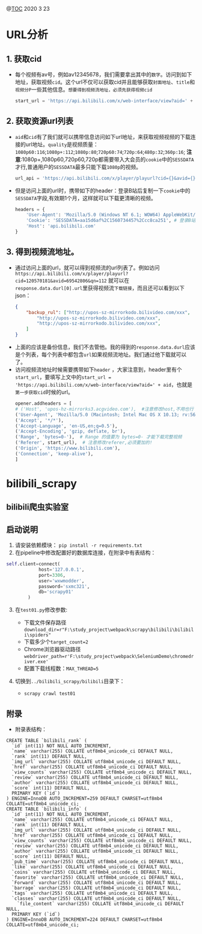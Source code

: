 @[TOC](Bilibili爬虫url分析) 2020 3 23



# URL分析
## 1. 获取cid
+ 每个视频有av号，例如av12345678，我们需要拿出其中的`数字`。访问到如下地址，获取视频`cid`。这个url不仅可以获取cid并且能够获取`封面地址`、`title`和`视频分P`一些其他信息。`想要得到视频流地址，必须先获得视频cid`
	```python
	start_url = 'https://api.bilibili.com/x/web-interface/view?aid=' + aid
	```
## 2. 获取资源url列表 
+ `aid`和`cid`有了我们就可以携带信息访问如下url地址，来获取视频视频的下载连接的url地址。`quality`是视频质量：`1080p60:116`;`1080p+:112`;`1080p:80`;`720p60:74`;`720p:64`;`480p:32`;`360p:16`; **注意**:1080p+,1080p60,720p60,720p都需要带入大会员的`cookie`中的`SESSDATA`才行,普通用户的`SESSDATA`最多只能下载`1080p`的视频。
	```python
	url_api = 'https://api.bilibili.com/x/player/playurl?cid={}&avid={}&qn={}'.format(cid, aid, quality)
	```
+ 但是访问上面的url时，携带如下的header：登录B站后复制一下`cookie`中的`SESSDATA`字段,有效期1个月，这样就可以下载更清晰的视频。
	```python
	headers = {
	    'User-Agent': 'Mozilla/5.0 (Windows NT 6.1; WOW64) AppleWebKit/537.36 (KHTML, like Gecko) Chrome/55.0.2883.87 Safari/537.36',
	    'Cookie': 'SESSDATA=aa15d6af%2C1560734457%2Ccc8ca251', # 登录B站后复制一下cookie中的SESSDATA字段,有效期1个月
	    'Host': 'api.bilibili.com'
	}
	```
## 3. 得到视频流地址。 
+ 通过访问上面的url，就可以得到视频流的url列表了。例如访问
`https://api.bilibili.com/x/player/playurl?cid=120570181&avid=69542806&qn=112`
就可以在`response.data.durl[0].url`里获得视频流`下载链接`，而且还可以看到以下json：
	```json
	{
		"backup_rul": ["http://upos-sz-mirrorkodo.bilivideo.com/xxx",
			"http://upos-sz-mirrorkodo.bilivideo.com/xxx",
			"http://upos-sz-mirrorkodo.bilivideo.com/xxx",
		]
	}
	```
+ 上面的应该是备份信息，我们不去管他。我的得到的`response.data.durl`应该是个列表，每个列表中都包含`url`如果视频流地址。我们通过他下载就可以了。
+ 访问视频流地址时候需要携带如下`header` ，大家注意到，header里有个`start_url`，要填写上文中的`start_url = 'https://api.bilibili.com/x/web-interface/view?aid=' + aid`，也就是`第一步获取cid`时候的url。
	```python
	opener.addheaders = [
	# ('Host', 'upos-hz-mirrorks3.acgvideo.com'),  #注意修改host,不用也行
	('User-Agent', 'Mozilla/5.0 (Macintosh; Intel Mac OS X 10.13; rv:56.0) Gecko/20100101 Firefox/56.0'),
	('Accept', '*/*'),
	('Accept-Language', 'en-US,en;q=0.5'),
	('Accept-Encoding', 'gzip, deflate, br'),
	('Range', 'bytes=0-'),  # Range 的值要为 bytes=0- 才能下载完整视频
	('Referer', start_url),  # 注意修改referer,必须要加的!
	('Origin', 'https://www.bilibili.com'),
	('Connection', 'keep-alive'),
	]
	```

# bilibili_scrapy 
## bilibili爬虫实验室 


## 启动说明
1. 请安装依赖模块： 
`pip install -r requirements.txt`
2. 在pipeline中修改配置好的数据库连接，在附录中有表结构： 
```python
self.client=connect(
            host='127.0.0.1',
            port=3306,
            user='wxwmodder',
            password='sxmc321',
            db='scrapy01'
        )
```
3. 在`test01.py`修改参数:
    + 下载文件保存路径`download_dir=r"F:\study_project\webpack\scrapy\bilibili\bilibili\spiders"` 
    + 下载多少个`target_count=2` 
    + Chrome浏览器驱动路径`webdriver_path=r'F:\study_project\webpack\SeleniumDemo\chromedriver.exe'`
    + 配置下载线程数：`MAX_THREAD=5`

4. 切换到`../bilibili_scrapy/bilibili`目录下：
    + `scrapy crawl test01`
## 附录
+ 附录表结构：
```Mysql
CREATE TABLE `bilibili_rank` (
  `id` int(11) NOT NULL AUTO_INCREMENT,
  `name` varchar(255) COLLATE utf8mb4_unicode_ci DEFAULT NULL,
  `rank` int(11) DEFAULT NULL,
  `img_url` varchar(255) COLLATE utf8mb4_unicode_ci DEFAULT NULL,
  `href` varchar(255) COLLATE utf8mb4_unicode_ci DEFAULT NULL,
  `view_counts` varchar(255) COLLATE utf8mb4_unicode_ci DEFAULT NULL,
  `review` varchar(255) COLLATE utf8mb4_unicode_ci DEFAULT NULL,
  `author` varchar(255) COLLATE utf8mb4_unicode_ci DEFAULT NULL,
  `score` int(11) DEFAULT NULL,
  PRIMARY KEY (`id`)
) ENGINE=InnoDB AUTO_INCREMENT=259 DEFAULT CHARSET=utf8mb4 COLLATE=utf8mb4_unicode_ci;
CREATE TABLE `bilibili_info` (
  `id` int(11) NOT NULL AUTO_INCREMENT,
  `name` varchar(255) COLLATE utf8mb4_unicode_ci DEFAULT NULL,
  `rank` int(11) DEFAULT NULL,
  `img_url` varchar(255) COLLATE utf8mb4_unicode_ci DEFAULT NULL,
  `href` varchar(255) COLLATE utf8mb4_unicode_ci DEFAULT NULL,
  `view_counts` varchar(255) COLLATE utf8mb4_unicode_ci DEFAULT NULL,
  `review` varchar(255) COLLATE utf8mb4_unicode_ci DEFAULT NULL,
  `author` varchar(255) COLLATE utf8mb4_unicode_ci DEFAULT NULL,
  `score` int(11) DEFAULT NULL,
  `pub_time` varchar(255) COLLATE utf8mb4_unicode_ci DEFAULT NULL,
  `like` varchar(255) COLLATE utf8mb4_unicode_ci DEFAULT NULL,
  `coins` varchar(255) COLLATE utf8mb4_unicode_ci DEFAULT NULL,
  `favorite` varchar(255) COLLATE utf8mb4_unicode_ci DEFAULT NULL,
  `Forward` varchar(255) COLLATE utf8mb4_unicode_ci DEFAULT NULL,
  `barrage` varchar(255) COLLATE utf8mb4_unicode_ci DEFAULT NULL,
  `tags` varchar(255) COLLATE utf8mb4_unicode_ci DEFAULT NULL,
  `classes` varchar(255) COLLATE utf8mb4_unicode_ci DEFAULT NULL,
    `file_content` varchar(255) COLLATE utf8mb4_unicode_ci DEFAULT NULL,
  PRIMARY KEY (`id`)
) ENGINE=InnoDB AUTO_INCREMENT=224 DEFAULT CHARSET=utf8mb4 COLLATE=utf8mb4_unicode_ci;

```